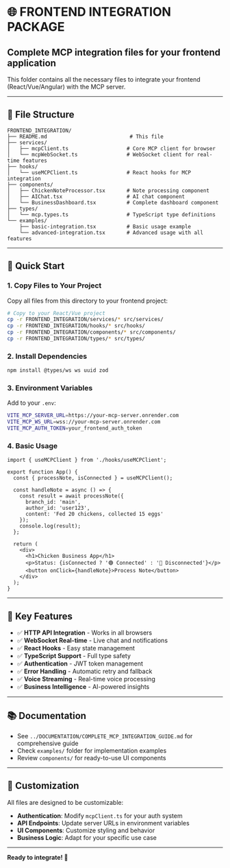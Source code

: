 # 🌐 **FRONTEND INTEGRATION PACKAGE**
## Complete MCP integration files for your frontend application

This folder contains all the necessary files to integrate your frontend (React/Vue/Angular) with the MCP server.

---

## 📁 **File Structure**

```
FRONTEND_INTEGRATION/
├── README.md                           # This file
├── services/
│   ├── mcpClient.ts                   # Core MCP client for browser
│   └── mcpWebSocket.ts                # WebSocket client for real-time features
├── hooks/
│   └── useMCPClient.ts                # React hooks for MCP integration
├── components/
│   ├── ChickenNoteProcessor.tsx       # Note processing component
│   ├── AIChat.tsx                     # AI chat component
│   └── BusinessDashboard.tsx          # Complete dashboard component
├── types/
│   └── mcp.types.ts                   # TypeScript type definitions
└── examples/
    ├── basic-integration.tsx          # Basic usage example
    └── advanced-integration.tsx       # Advanced usage with all features
```

---

## 🚀 **Quick Start**

### **1. Copy Files to Your Project**
Copy all files from this directory to your frontend project:

```bash
# Copy to your React/Vue project
cp -r FRONTEND_INTEGRATION/services/* src/services/
cp -r FRONTEND_INTEGRATION/hooks/* src/hooks/
cp -r FRONTEND_INTEGRATION/components/* src/components/
cp -r FRONTEND_INTEGRATION/types/* src/types/
```

### **2. Install Dependencies**
```bash
npm install @types/ws ws uuid zod
```

### **3. Environment Variables**
Add to your `.env`:
```bash
VITE_MCP_SERVER_URL=https://your-mcp-server.onrender.com
VITE_MCP_WS_URL=wss://your-mcp-server.onrender.com
VITE_MCP_AUTH_TOKEN=your_frontend_auth_token
```

### **4. Basic Usage**
```tsx
import { useMCPClient } from './hooks/useMCPClient';

export function App() {
  const { processNote, isConnected } = useMCPClient();
  
  const handleNote = async () => {
    const result = await processNote({
      branch_id: 'main',
      author_id: 'user123',
      content: 'Fed 20 chickens, collected 15 eggs'
    });
    console.log(result);
  };

  return (
    <div>
      <h1>Chicken Business App</h1>
      <p>Status: {isConnected ? '🟢 Connected' : '🔴 Disconnected'}</p>
      <button onClick={handleNote}>Process Note</button>
    </div>
  );
}
```

---

## 🎯 **Key Features**

- ✅ **HTTP API Integration** - Works in all browsers
- ✅ **WebSocket Real-time** - Live chat and notifications
- ✅ **React Hooks** - Easy state management
- ✅ **TypeScript Support** - Full type safety
- ✅ **Authentication** - JWT token management
- ✅ **Error Handling** - Automatic retry and fallback
- ✅ **Voice Streaming** - Real-time voice processing
- ✅ **Business Intelligence** - AI-powered insights

---

## 📚 **Documentation**

- See `../DOCUMENTATION/COMPLETE_MCP_INTEGRATION_GUIDE.md` for comprehensive guide
- Check `examples/` folder for implementation examples
- Review `components/` for ready-to-use UI components

---

## 🔧 **Customization**

All files are designed to be customizable:

- **Authentication**: Modify `mcpClient.ts` for your auth system
- **API Endpoints**: Update server URLs in environment variables
- **UI Components**: Customize styling and behavior
- **Business Logic**: Adapt for your specific use case

---

**Ready to integrate! 🚀**